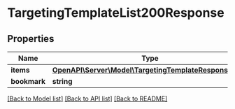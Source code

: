 # TargetingTemplateList200Response

## Properties
Name | Type | Description | Notes
------------ | ------------- | ------------- | -------------
**items** | [**OpenAPI\Server\Model\TargetingTemplateResponseData**](TargetingTemplateResponseData.md) |  | 
**bookmark** | **string** |  | [optional] 

[[Back to Model list]](../README.md#documentation-for-models) [[Back to API list]](../README.md#documentation-for-api-endpoints) [[Back to README]](../README.md)


